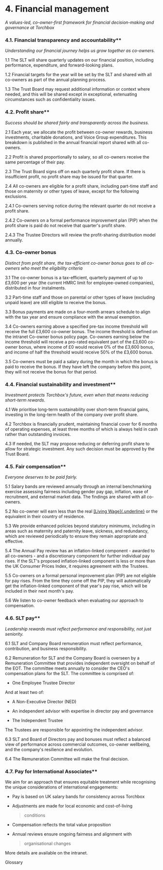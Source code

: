 # 4. Financial management

*A values-led, co-owner-first framework for financial decision-making
and governance at Torchbox*

### 4.1. Financial transparency and accountability**

*Understanding our financial journey helps us grow together as co-owners.*

1.1 The SLT will share quarterly updates on our financial position, including performance, expenditure, and forward-looking plans.

1.2 Financial targets for the year will be set by the SLT and shared with all co-owners as part of the annual planning process.

1.3 The Trust Board may request additional information or context where needed, and this will be shared except in exceptional, extenuating circumstances such as confidentiality issues.



### 4.2. Profit share**

*Success should be shared fairly and transparently across the business.*

2.1 Each year, we allocate the profit between co-owner rewards, business
investments, charitable donations, and Voice Group expenditures. This
breakdown is published in the annual financial report shared with all
co-owners.

2.2 Profit is shared proportionally to salary, so all co-owners receive
the same percentage of their pay.

2.3 The Trust Board signs off on each quarterly profit share. If there
is insufficient profit, no profit share may be issued for that quarter.

2.4 All co-owners are eligible for a profit share, including part-time
staff and those on maternity or other types of leave, except for the
following exclusions.

2.4.1 Co-owners serving notice during the relevant quarter do not
receive a profit share.

2.4.2 Co-owners on a formal performance improvement plan (PIP) when the
profit share is paid do not receive that quarter's profit share.

2.4.3 The Trustee Directors will review the profit-sharing distribution
model annually.

### 4.3. Co-owner bonus

*Distinct from profit share, the tax-efficient co-owner bonus goes to
all co-owners who meet the eligibility criteria*

3.1 The co-owner bonus is a tax-efficient, quarterly payment of up to
£3,600 per year (the current HMRC limit for employee-owned companies),
distributed in four instalments.

3.2 Part-time staff and those on parental or other types of leave
(excluding unpaid leave) are still eligible to receive the bonus.

3.3 Bonus payments are made on a four-month arrears schedule to align
with the tax year and ensure compliance with the annual exemption.

3.4 Co-owners earning above a specified pre-tax income threshold will
receive the full £3,600 co-owner bonus. The income threshold is defined
on the intranet Co-owner bonus policy page. Co-owners earning below the
income threshold will receive a pro-rated equivalent part of the £3,600
co-owner bonus, where income of £0 would receive 0% of the £3,600 bonus,
and income of half the threshold would receive 50% of the £3,600 bonus.

3.5 Co-owners must be paid a salary during the month in which the bonus
is paid to receive the bonus. If they have left the company before this
point, they will not receive the bonus for that period.

### 4.4. Financial sustainability and investment**

*Investment protects Torchbox's future, even when that means reducing
short-term rewards.*

4.1 We prioritise long-term sustainability over short-term financial
gains, investing in the long-term health of the company over profit
share.

4.2 Torchbox is financially prudent, maintaining financial cover for 6
months of operating expenses, at least three months of which is always
held in cash rather than outstanding invoices.

4.3 If needed, the SLT may propose reducing or deferring profit share to
allow for strategic investment. Any such decision must be approved by
the Trust Board.

### 4.5. Fair compensation**

*Everyone deserves to be paid fairly.*

5.1 Salary bands are reviewed annually through an internal benchmarking
exercise assessing fairness including gender pay gap, inflation, ease of
recruitment, and external market data. The findings are shared with all
co-owners.

5.2 No co-owner will earn less than the real [[Living
Wage]{.underline}](https://www.livingwage.org.uk/what-real-living-wage)
or the equivalent in their country of residence.

5.3 We provide enhanced policies beyond statutory minimums, including in
areas such as maternity and paternity leave, sickness, and redundancy,
which are reviewed periodically to ensure they remain appropriate and
effective.

5.4 The Annual Pay review has an inflation-linked component - awarded to
all co-owners - and a discretionary component for further individual pay
rises. If the SLT's proposed inflation-linked component is less or more
than the UK Consumer Prices Index, it requires agreement with the
Trustees.

5.5 Co-owners on a formal personal improvement plan (PIP) are not
eligible for pay rises. From the time they come off the PIP, they will
automatically get the inflation-linked component of that year's pay
rise, which will be included in their next month's pay.

5.6 We listen to co-owner feedback when evaluating our approach to
compensation.

### 4.6. SLT pay**

*Leadership rewards must reflect performance and responsibility, not
just seniority.*

6.1 SLT and Company Board remuneration must reflect performance,
contribution, and business responsibility.

6.2 Remuneration for SLT and the Company Board is overseen by a
Remuneration Committee that provides independent oversight on behalf of
the EOT. The committee meets annually to consider the CEO's compensation
plans for the SLT. The committee is comprised of:

-   One Employee Trustee Director

And at least two of:

-   A Non-Executive Director (NED)

-   An independent advisor with expertise in director pay and governance

-   The Independent Trustee

The Trustees are responsible for appointing the independent advisor.

6.3 SLT and Board of Directors pay and bonuses must reflect a balanced
view of performance across commercial outcomes, co-owner wellbeing, and
the company's resilience and evolution.

6.4 The Remuneration Committee will make the final decision.

### 4.7. Pay for International Associates**

We aim for an approach that ensures equitable treatment while
recognising the unique considerations of international engagements:

-   Pay is based on UK salary bands for consistency across Torchbox

-   Adjustments are made for local economic and cost-of-living
    > conditions

-   Compensation reflects the total value proposition

-   Annual reviews ensure ongoing fairness and alignment with
    > organisational changes

More details are available on the intranet.

Glossary

